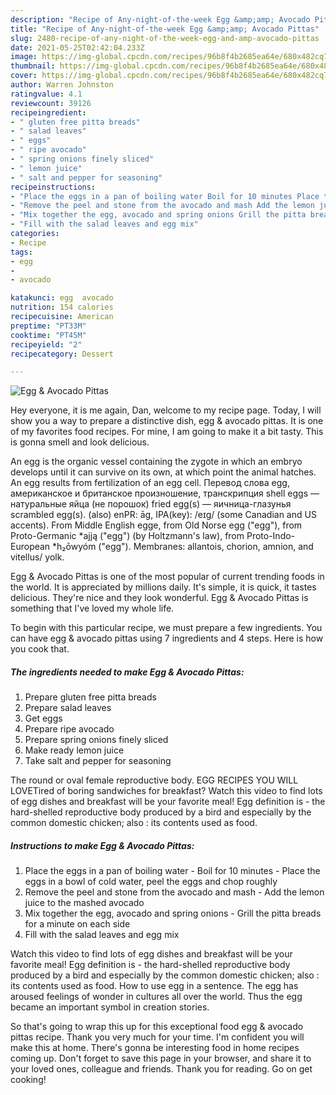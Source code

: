 ```yaml
---
description: "Recipe of Any-night-of-the-week Egg &amp;amp; Avocado Pittas"
title: "Recipe of Any-night-of-the-week Egg &amp;amp; Avocado Pittas"
slug: 2480-recipe-of-any-night-of-the-week-egg-and-amp-avocado-pittas
date: 2021-05-25T02:42:04.233Z
image: https://img-global.cpcdn.com/recipes/96b8f4b2685ea64e/680x482cq70/egg-avocado-pittas-recipe-main-photo.jpg
thumbnail: https://img-global.cpcdn.com/recipes/96b8f4b2685ea64e/680x482cq70/egg-avocado-pittas-recipe-main-photo.jpg
cover: https://img-global.cpcdn.com/recipes/96b8f4b2685ea64e/680x482cq70/egg-avocado-pittas-recipe-main-photo.jpg
author: Warren Johnston
ratingvalue: 4.1
reviewcount: 39126
recipeingredient:
- " gluten free pitta breads"
- " salad leaves"
- " eggs"
- " ripe avocado"
- " spring onions finely sliced"
- " lemon juice"
- " salt and pepper for seasoning"
recipeinstructions:
- "Place the eggs in a pan of boiling water Boil for 10 minutes Place the eggs in a bowl of cold water, peel the eggs and chop roughly"
- "Remove the peel and stone from the avocado and mash Add the lemon juice to the mashed avocado"
- "Mix together the egg, avocado and spring onions Grill the pitta breads for a minute on each side"
- "Fill with the salad leaves and egg mix"
categories:
- Recipe
tags:
- egg
- 
- avocado

katakunci: egg  avocado 
nutrition: 154 calories
recipecuisine: American
preptime: "PT33M"
cooktime: "PT45M"
recipeyield: "2"
recipecategory: Dessert

---
```



![Egg &amp; Avocado Pittas](https://img-global.cpcdn.com/recipes/96b8f4b2685ea64e/680x482cq70/egg-avocado-pittas-recipe-main-photo.jpg)

Hey everyone, it is me again, Dan, welcome to my recipe page. Today, I will show you a way to prepare a distinctive dish, egg &amp; avocado pittas. It is one of my favorites food recipes. For mine, I am going to make it a bit tasty. This is gonna smell and look delicious.

An egg is the organic vessel containing the zygote in which an embryo develops until it can survive on its own, at which point the animal hatches. An egg results from fertilization of an egg cell. Перевод слова egg, американское и британское произношение, транскрипция shell eggs — натуральные яйца (не порошок) fried egg(s) — яичница-глазунья scrambled egg(s). (also) enPR: āg, IPA(key): /eɪɡ/ (some Canadian and US accents). From Middle English egge, from Old Norse egg (&#34;egg&#34;), from Proto-Germanic *ajją (&#34;egg&#34;) (by Holtzmann&#39;s law), from Proto-Indo-European *h₂ōwyóm (&#34;egg&#34;). Membranes: allantois, chorion, amnion, and vitellus/ yolk.

Egg &amp; Avocado Pittas is one of the most popular of current trending foods in the world. It is appreciated by millions daily. It's simple, it is quick, it tastes delicious. They're nice and they look wonderful. Egg &amp; Avocado Pittas is something that I've loved my whole life.


To begin with this particular recipe, we must prepare a few ingredients. You can have egg &amp; avocado pittas using 7 ingredients and 4 steps. Here is how you cook that.

<!--inarticleads1-->

##### The ingredients needed to make Egg &amp; Avocado Pittas:

1. Prepare  gluten free pitta breads
1. Prepare  salad leaves
1. Get  eggs
1. Prepare  ripe avocado
1. Prepare  spring onions finely sliced
1. Make ready  lemon juice
1. Take  salt and pepper for seasoning


The round or oval female reproductive body. EGG RECIPES YOU WILL LOVETired of boring sandwiches for breakfast? Watch this video to find lots of egg dishes and breakfast will be your favorite meal! Egg definition is - the hard-shelled reproductive body produced by a bird and especially by the common domestic chicken; also : its contents used as food. 

<!--inarticleads2-->

##### Instructions to make Egg &amp; Avocado Pittas:

1. Place the eggs in a pan of boiling water - Boil for 10 minutes - Place the eggs in a bowl of cold water, peel the eggs and chop roughly
1. Remove the peel and stone from the avocado and mash - Add the lemon juice to the mashed avocado
1. Mix together the egg, avocado and spring onions - Grill the pitta breads for a minute on each side
1. Fill with the salad leaves and egg mix


Watch this video to find lots of egg dishes and breakfast will be your favorite meal! Egg definition is - the hard-shelled reproductive body produced by a bird and especially by the common domestic chicken; also : its contents used as food. How to use egg in a sentence. The egg has aroused feelings of wonder in cultures all over the world. Thus the egg became an important symbol in creation stories. 

So that's going to wrap this up for this exceptional food egg &amp; avocado pittas recipe. Thank you very much for your time. I'm confident you will make this at home. There's gonna be interesting food in home recipes coming up. Don't forget to save this page in your browser, and share it to your loved ones, colleague and friends. Thank you for reading. Go on get cooking!
